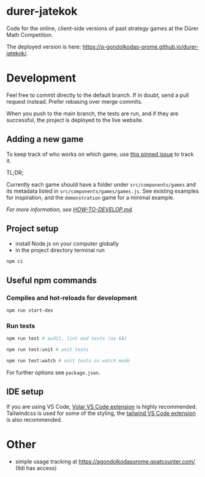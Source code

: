 # durer-jatekok

Code for the online, client-side versions of past strategy games at the Dürer Math Competition.

The deployed version is here: https://a-gondolkodas-orome.github.io/durer-jatekok/.

# Development

Feel free to commit directly to the default branch. If in doubt, send a pull request instead. Prefer rebasing over merge commits.

When you push to the main branch, the tests are run, and if they are successful, the project is deployed to the live website.

## Adding a new game

To keep track of who works on which game, use [this pinned issue](https://github.com/a-gondolkodas-orome/durer-jatekok/issues/1) to track it.

TL;DR;

Currently each game should have a folder under `src/components/games` and its metadata listed in `src/components/games/games.js`. See existing examples for inspiration, and the `demonstration` game for a minimal example.

*For more information, see [HOW-TO-DEVELOP.md](./HOW-TO-DEVELOP.md).*

## Project setup

- install Node.js on your computer globally
- in the project directory terminal run

```bash
npm ci
```

## Useful npm commands

### Compiles and hot-reloads for development

```
npm run start-dev
```

### Run tests

```bash
npm run test # audit, lint and tests (as GA)
```

```bash
npm run test:unit # unit tests
```

```bash
npm run test:watch # unit tests in watch mode
```

For further options see `package.json`.

## IDE setup

If you are using VS Code, [Volar VS Code extension](https://marketplace.visualstudio.com/items?itemName=johnsoncodehk.volar) is highly recommended.
Tailwindcss is used for some of the styling, the [tailwind VS Code extension](https://marketplace.visualstudio.com/items?itemName=bradlc.vscode-tailwindcss) is also recommended.


# Other

- simple usage tracking at https://agondolkodasorome.goatcounter.com/ (Ildi has access)
